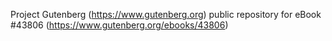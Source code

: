 Project Gutenberg (https://www.gutenberg.org) public repository for eBook #43806 (https://www.gutenberg.org/ebooks/43806)
